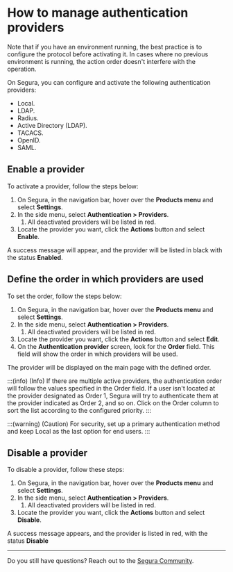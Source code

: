 # How to manage authentication providers

Note that if you have an environment running, the best practice is to configure the protocol before activating it. In cases where no previous environment is running, the action order doesn't interfere with the operation.

On Segura, you can configure and activate the following authentication providers:

* Local.
* LDAP.
* Radius.
* Active Directory (LDAP).
* TACACS.
* OpenID.
* SAML.

## Enable a provider

To activate a provider, follow the steps below:

1. On Segura, in the navigation bar, hover over the **Products menu** and select **Settings**.
2. In the side menu, select **Authentication > Providers**.
   1. All deactivated providers will be listed in red.
3. Locate the provider you want, click the **Actions** button and select **Enable**.

A success message will appear, and the provider will be listed in black with the status **Enabled**.

## Define the order in which providers are used

To set the order, follow the steps below:

1. On Segura, in the navigation bar, hover over the **Products menu** and select **Settings**.
2. In the side menu, select **Authentication > Providers**.
   1. All deactivated providers will be listed in red.
3. Locate the provider you want, click the **Actions** button and select **Edit**.
4. On the **Authentication provider** screen, look for the **Order** field. This field will show the order in which providers will be used.

The provider will be displayed on the main page with the defined order.

:::(info) (Info)
If there are multiple active providers, the authentication order will follow the values specified in the Order field. If a user isn't located at the provider designated as Order 1, Segura will try to authenticate them at the provider indicated as Order 2, and so on. Click on the Order column to sort the list according to the configured priority.
:::

:::(warning) (Caution)
For security, set up a primary authentication method and keep Local as the last option for end users.
:::

## Disable a provider

To disable a provider, follow these steps:

1. On Segura, in the navigation bar, hover over the **Products menu** and select **Settings**.
2. In the side menu, select **Authentication > Providers**.
   1. All deactivated providers will be listed in red.
3. Locate the provider you want, click the **Actions** button and select **Disable**.

A success message appears, and the provider is listed in red, with the status **Disable**

***
Do you still have questions? Reach out to the [Segura Community](https://community.Segura.io/).
